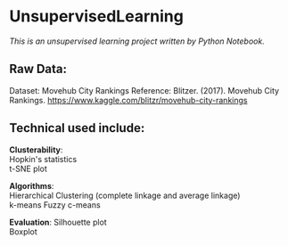 # UnsupervisedLearning
*This is an unsupervised learning project written by Python Notebook.*

## Raw Data:
Dataset: Movehub City Rankings 
Reference: Blitzer. (2017). Movehub City Rankings. https://www.kaggle.com/blitzr/movehub-city-rankings

## Technical used include:
**Clusterability**:  
Hopkin's statistics  
t-SNE plot  

**Algorithms**:  
Hierarchical Clustering (complete linkage and average linkage)  
k-means 
Fuzzy c-means

**Evaluation**:
Silhouette plot  
Boxplot



